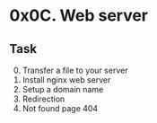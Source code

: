 # 0x0C. Web server

## Task
0. Transfer a file to your server
1. Install nginx web server
2. Setup a domain name
3. Redirection
4. Not found page 404
